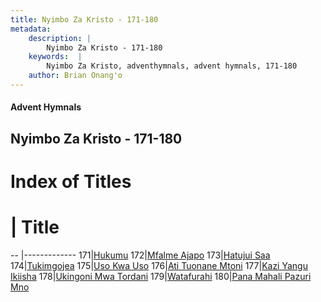 ```yaml
---
title: Nyimbo Za Kristo - 171-180
metadata:
    description: |
        Nyimbo Za Kristo - 171-180
    keywords:  |
        Nyimbo Za Kristo, adventhymnals, advent hymnals, 171-180
    author: Brian Onang'o
---
```


#### Advent Hymnals
## Nyimbo Za Kristo - 171-180

# Index of Titles
# | Title                        
-- |-------------
171|[Hukumu](/nyimbo-za-kristo/101-200/171-180/Hukumu)
172|[Mfalme Ajapo](/nyimbo-za-kristo/101-200/171-180/Mfalme-Ajapo)
173|[Hatujui Saa](/nyimbo-za-kristo/101-200/171-180/Hatujui-Saa)
174|[Tukimgojea](/nyimbo-za-kristo/101-200/171-180/Tukimgojea)
175|[Uso Kwa Uso](/nyimbo-za-kristo/101-200/171-180/Uso-Kwa-Uso)
176|[Ati Tuonane Mtoni](/nyimbo-za-kristo/101-200/171-180/Ati-Tuonane-Mtoni)
177|[Kazi Yangu Ikiisha](/nyimbo-za-kristo/101-200/171-180/Kazi-Yangu-Ikiisha)
178|[Ukingoni Mwa Tordani](/nyimbo-za-kristo/101-200/171-180/Ukingoni-Mwa-Tordani)
179|[Watafurahi](/nyimbo-za-kristo/101-200/171-180/Watafurahi)
180|[Pana Mahali Pazuri Mno](/nyimbo-za-kristo/101-200/171-180/Pana-Mahali-Pazuri-Mno)